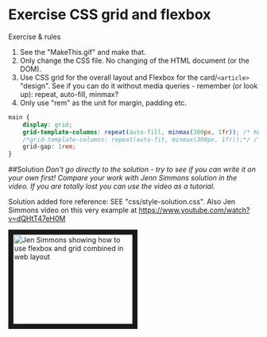 # Exercise CSS grid and flexbox

Exercise & rules
1. See the "MakeThis.gif" and make that.
2. Only change the CSS file. No changing of the HTML document (or the DOM).
3. Use CSS grid for the overall layout and Flexbox for the card/`<article>` "design". See if you can do it without media queries - remember (or look up): repeat, auto-fill, minmax?
4. Only use "rem" as the unit for margin, padding etc. 

```css
main {
    display: grid;
    grid-template-columns: repeat(auto-fill, minmax(300px, 1fr)); /* Keep adding new columns - even if theres is no content for them. content does not always take up full width */
    /*grid-template-columns: repeat(auto-fit, minmax(300px, 1fr));*/ /* Don't add more columns than theres is content for. && +content "always" take full width */
    grid-gap: 1rem; 
}
```

##Solution 
*Don't go directly to the solution - try to see if you can write it on your own first! Compare your work with Jenn Simmons solution in the video. If you are totally lost you can use the video as a tutorial.*

Solution added fore reference: SEE "css/style-solution.css".
Also Jen Simmons video on this very example at 
https://www.youtube.com/watch?v=dQHtT47eH0M

<a href="http://www.youtube.com/watch?feature=player_embedded&v=dQHtT47eH0M" target="_blank"><img src="http://img.youtube.com/vi/dQHtT47eH0M/0.jpg" 
alt="Jen Simmons showing how to use flexbox and grid combined in web layout" width="240" height="180" border="10" /></a>